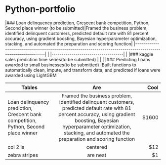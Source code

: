 # Python-portfolio
|### Loan delinquency prediction, Crescent bank competition, Python, Second place winner (to be submitted)|Framed the business problem, identified delinquent customers, predicted default rate with 81 percent accuracy, using gradient boosting, Bayesian hyperparameter optimization, stacking, and automated the preparation and scoring function|
|--------------------------------------------------------------------------------------------------------------|
|
|------------------------------------|
|
|### kaggle sales prediction time series(to be submitted)
|
|
|
|### Predicting Loans awarded to small businesses(to be submitted)
|Built functions to automatically clean, impute, and transform data, and predicted if loans were awarded using LightGBM

| Tables        | Are           | Cool  |
| ------------- |:-------------:| -----:|
| Loan delinquency prediction, Crescent bank competition, Python, Second place winner  | Framed the business problem, identified delinquent customers, predicted default rate with 81 percent accuracy, using gradient boosting, Bayesian hyperparameter optimization, stacking, and automated the preparation and scoring function | $1600 |
| col 2 is      | centered      |   $12 |
| zebra stripes | are neat      |    $1 |
